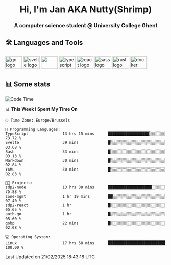 <h1 align="center">Hi, I'm Jan AKA Nutty(Shrimp)</h1>
<h3 align="center">A computer science student @ University College Ghent</h3>

<h2 align="left">🛠️ Languages and Tools</h2>

###

<div align="left">
  <img src="https://cdn.jsdelivr.net/gh/devicons/devicon/icons/go/go-original.svg" height="40" width="52" alt="go logo"  />
  <img src="https://cdn.jsdelivr.net/gh/devicons/devicon@latest/icons/svelte/svelte-original.svg"  height="40" width="52" alt="svelte logo" />
  <img src="https://cdn.jsdelivr.net/gh/devicons/devicon@latest/icons/tailwindcss/tailwindcss-original.svg" height="40" width="52" />
  <img src="https://cdn.jsdelivr.net/gh/devicons/devicon/icons/typescript/typescript-original.svg" height="40" width="52" alt="typescript logo"  />
  <img src="https://cdn.jsdelivr.net/gh/devicons/devicon/icons/react/react-original.svg" height="40" width="52" alt="react logo"  />
  <img src="https://cdn.jsdelivr.net/gh/devicons/devicon/icons/sass/sass-original.svg" height="40" width="52" alt="sass logo"  />
  <img src="https://cdn.jsdelivr.net/gh/devicons/devicon@latest/icons/rust/rust-original.svg" height="40" width="52" alt="rust logo" />
  <img src="https://cdn.jsdelivr.net/gh/devicons/devicon/icons/docker/docker-original.svg" height="40" width="52" alt="docker logo"  />
</div>

<h2>📊 Some stats</h2>

<!--START_SECTION:waka-->
![Code Time](http://img.shields.io/badge/Code%20Time-5%2C649%20hrs%2020%20mins-blue)

📊 **This Week I Spent My Time On** 

```text
🕑︎ Time Zone: Europe/Brussels

💬 Programming Languages: 
TypeScript               13 hrs 15 mins      ██████████████████░░░░░░░   73.72 % 
Svelte                   39 mins             █░░░░░░░░░░░░░░░░░░░░░░░░   03.68 % 
Bash                     33 mins             █░░░░░░░░░░░░░░░░░░░░░░░░   03.13 % 
Markdown                 30 mins             █░░░░░░░░░░░░░░░░░░░░░░░░   02.84 % 
YAML                     30 mins             █░░░░░░░░░░░░░░░░░░░░░░░░   02.83 % 

🐱‍💻 Projects: 
sdp2-node                13 hrs 38 mins      ███████████████████░░░░░░   75.88 % 
zone-mgmt                1 hr 19 mins        ██░░░░░░░░░░░░░░░░░░░░░░░   07.40 % 
sdp2-react               1 hr                █░░░░░░░░░░░░░░░░░░░░░░░░   05.65 % 
auth-go                  1 hr                █░░░░░░░░░░░░░░░░░░░░░░░░   05.60 % 
gobp                     22 mins             █░░░░░░░░░░░░░░░░░░░░░░░░   02.08 % 

💻 Operating System: 
Linux                    17 hrs 58 mins      █████████████████████████   100.00 % 
```


 Last Updated on 21/02/2025 18:43:16 UTC
<!--END_SECTION:waka-->
